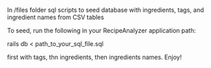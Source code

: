 In /files folder sql scripts to seed database with ingredients, tags, and ingredient names from CSV tables

To seed, run the following in your RecipeAnalyzer application path:

rails db < path_to_your_sql_file.sql

first with tags, thn ingredients, then ingredients names. Enjoy!  

